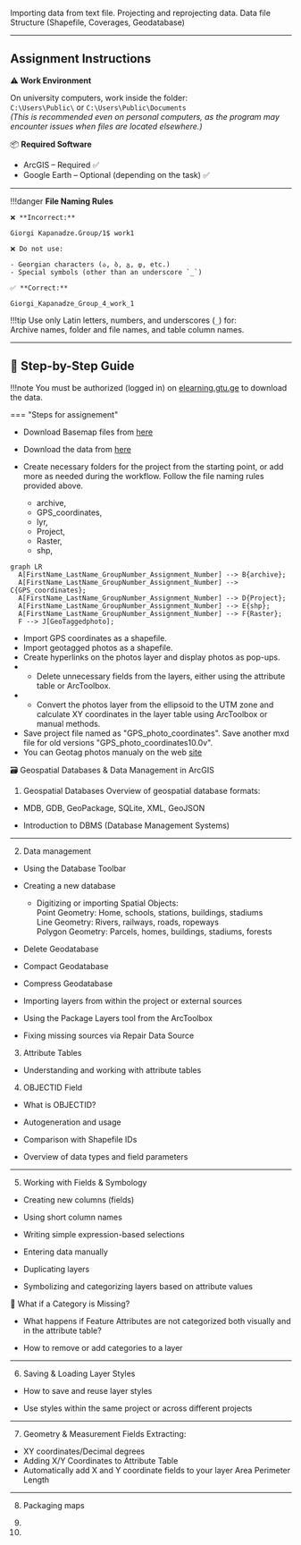 Importing data from text file. Projecting and reprojecting data. Data file Structure (Shapefile,
Coverages, Geodatabase) 

---
## Assignment Instructions

⚠️ **Work Environment**

On university computers, work inside the folder:  
`C:\Users\Public\` or `C:\Users\Public\Documents`  
*(This is recommended even on personal computers, as the program may encounter issues when files are located elsewhere.)*

📦 **Required Software**

* ArcGIS – Required ✅  
* Google Earth – Optional (depending on the task) ✅

---

!!!danger 
    **File Naming Rules**

    ❌ **Incorrect:**  

    Giorgi Kapanadze.Group/1$ work1  

    ❌ Do not use:

    - Georgian characters (ა, ბ, გ, დ, etc.)  
    - Special symbols (other than an underscore `_`)

    ✅ **Correct:**

    Giorgi_Kapanadze_Group_4_work_1  

!!!tip
    Use only Latin letters, numbers, and underscores (`_`) for:  
    Archive names, folder and file names, and table column names.

---

## 📘 Step-by-Step Guide

!!!note
    You must be authorized (logged in) on [elearning.gtu.ge](https://elearning.gtu.ge) to download the data.


=== "Steps for assignement"
* Download Basemap files from [here](https://elearning.gtu.ge/pluginfile.php/572869/mod_folder/content/0/Basemaps_lyr.zip?forcedownload=1)
* Download the data from [here](https://elearning.gtu.ge/pluginfile.php/572869/mod_folder/content/0/GPS_AND_Photo.zip?forcedownload=1)
    
* Create necessary folders for the project from the starting point, or add more as needed during the workflow. Follow the file naming rules provided above. <br>
    - archive, 
    - GPS_coordinates, 
    - lyr, 
    - Project, 
    - Raster, 
    - shp,

``` mermaid
graph LR
  A[FirstName_LastName_GroupNumber_Assignment_Number] --> B{archive};
  A[FirstName_LastName_GroupNumber_Assignment_Number] --> C{GPS_coordinates};
  A[FirstName_LastName_GroupNumber_Assignment_Number] --> D{Project};
  A[FirstName_LastName_GroupNumber_Assignment_Number] --> E{shp};
  A[FirstName_LastName_GroupNumber_Assignment_Number] --> F{Raster};
  F --> J[GeoTaggedphoto];
```


* Import GPS coordinates as a shapefile. <br>
* Import geotagged photos as a shapefile. <br>
 * Create hyperlinks on the photos layer and display photos as pop-ups. <br>
* - Delete unnecessary fields from the layers, either using the attribute table or ArcToolbox. <br>
* - Convert the photos layer from the ellipsoid to the UTM zone and calculate XY coordinates in the layer table using ArcToolbox or manual methods. <br>
* Save project file named as "GPS_photo_coordinates". Save another mxd file for old versions "GPS_photo_coordinates10.0v".
* You can Geotag photos manualy on the web [site](https://tool.geoimgr.com/)










🗃️ Geospatial Databases & Data Management in ArcGIS

1. Geospatial Databases
Overview of geospatial database formats:

* MDB, GDB, GeoPackage, SQLite, XML, GeoJSON

* Introduction to DBMS (Database Management Systems)

---

2. Data management
* Using the Database Toolbar

* Creating a new database
    - Digitizing or importing Spatial Objects: <br>
    Point Geometry: Home, schools, stations, buildings, stadiums <br>
    Line Geometry: Rivers, railways, roads, ropeways <br>
    Polygon Geometry: Parcels, homes, buildings, stadiums, forests <br>
* Delete Geodatabase
* Compact Geodatabase
* Compress Geodatabase
* Importing layers from within the project or external sources
* Using the Package Layers tool from the ArcToolbox

* Fixing missing sources via Repair Data Source


3. Attribute Tables
* Understanding and working with attribute tables

4. OBJECTID Field
* What is OBJECTID?

* Autogeneration and usage

* Comparison with Shapefile IDs

* Overview of data types and field parameters

---

5. Working with Fields & Symbology
* Creating new columns (fields)

* Using short column names

* Writing simple expression-based selections

* Entering data manually

* Duplicating layers

* Symbolizing and categorizing layers based on attribute values

🛑 What if a Category is Missing?
* What happens if Feature Attributes are not categorized both visually and in the attribute table?

* How to remove or add categories to a layer

---

6. Saving & Loading Layer Styles
* How to save and reuse layer styles

* Use styles within the same project or across different projects

---

7. Geometry & Measurement Fields
Extracting:

* XY coordinates/Decimal degrees
* Adding X/Y Coordinates to Attribute Table
* Automatically add X and Y coordinate fields to your layer
Area
Perimeter
Length

---

8. Packaging maps
9. 

10. 